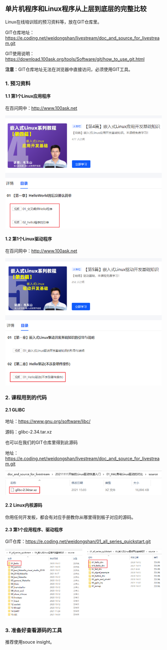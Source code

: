 ## 单片机程序和Linux程序从上层到底层的完整比较

Linux在线培训班的预习资料等，放在GIT仓库里。

GIT仓库地址：https://e.coding.net/weidongshan/livestream/doc_and_source_for_livestream.git

GIT使用说明：https://download.100ask.org/tools/Software/git/how_to_use_git.html

**注意**：GIT仓库地址无法在浏览器中直接访问，必须使用GIT工具。

### 1. 预习资料

#### 1.1 第1个Linux应用程序

在百问网中：http://www.100ask.net

![image-20211110145712484](pic/cmp/01_videos.png)

#### 1.2 第1个Linux驱动程序

在百问网中：http://www.100ask.net

![image-20211110145845352](pic/cmp/02_drv_video.png)



### 2. 课程用到的代码

#### 2.1 GLIBC

地址：https://www.gnu.org/software/libc/

源码：glibc-2.34.tar.xz

也可以在我们的GIT仓库里得到此源码

地址：https://e.coding.net/weidongshan/livestream/doc_and_source_for_livestream.git

![image-20211110150445167](pic/cmp/03_glibc.png)



#### 2.2 Linux内核源码

你用任何开发板，都会有对应手册教你从哪里得到板子对应的源码。



#### 2.3 第1个应用程序、驱动程序

GIT仓库：https://e.coding.net/weidongshan/01_all_series_quickstart.git

![image-20211110150902862](pic/cmp/04_first_app_drv.png)



### 3. 准备好查看源码的工具

推荐使用souce insight。